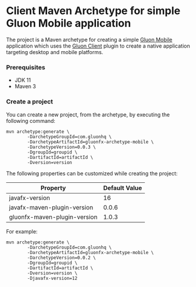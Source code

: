 # Client Maven Archetype for simple Gluon Mobile application

The project is a Maven archetype for creating a simple [Gluon Mobile](https://gluonhq.com/products/mobile/) application
which uses the [Gluon Client](https://docs.gluonhq.com/client/) plugin to create a native application targeting desktop and mobile platforms.

### Prerequisites

* JDK 11
* Maven 3

### Create a project

You can create a new project, from the archetype, by executing the following command:

```
mvn archetype:generate \
        -DarchetypeGroupId=com.gluonhq \
        -DarchetypeArtifactId=gluonfx-archetype-mobile \
        -DarchetypeVersion=0.0.3 \
        -DgroupId=groupid \
        -DartifactId=artifactId \
        -Dversion=version
```

The following properties can be customized while creating the project:

| Property                     | Default Value |
| ---------------------------- | ------------- |
| javafx-version               | 16            |
| javafx-maven-plugin-version  | 0.0.6         |
| gluonfx-maven-plugin-version | 1.0.3         |

For example:

```
mvn archetype:generate \
        -DarchetypeGroupId=com.gluonhq \
        -DarchetypeArtifactId=gluonfx-archetype-mobile \
        -DarchetypeVersion=0.0.2 \
        -DgroupId=groupid \
        -DartifactId=artifactId \
        -Dversion=version \
        -Djavafx-version=12
```

